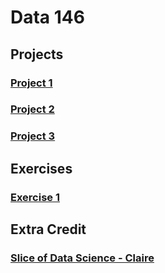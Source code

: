 # Data 146


## Projects

### [Project 1](project1.html)

### [Project 2](project2.html)

### [Project 3](project3.html)

## Exercises

### [Exercise 1](exercise1.html)

## Extra Credit

### [Slice of Data Science - Claire](sliceofdatascience-claire.html)
